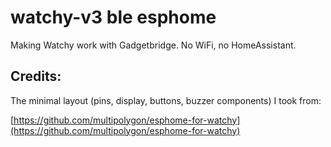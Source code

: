 # watchy-v3 ble esphome

Making Watchy work with Gadgetbridge.
No WiFi, no HomeAssistant.

## Credits:

The minimal layout (pins, display, buttons, buzzer components) I took from:

[https://github.com/multipolygon/esphome-for-watchy](https://github.com/multipolygon/esphome-for-watchy)
